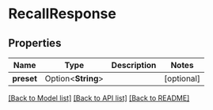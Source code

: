 # RecallResponse

## Properties

Name | Type | Description | Notes
------------ | ------------- | ------------- | -------------
**preset** | Option<**String**> |  | [optional]

[[Back to Model list]](../README.md#documentation-for-models) [[Back to API list]](../README.md#documentation-for-api-endpoints) [[Back to README]](../README.md)


